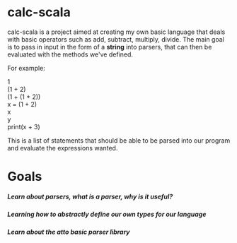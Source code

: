 # calc-scala

calc-scala is a project aimed at creating my own basic language that deals with basic operators such as add, subtract, multiply, divide.
The main goal is to pass in input in the form of a <B>string</B> into parsers, that can then be evaluated with the methods we've defined.

For example: 

1  
(1 + 2)  
(1 + (1 + 2))  
x = (1 + 2)  
x  
y  
print(x + 3)

This is a list of statements that should be able to be parsed into our program and evaluate the expressions wanted.

# Goals

##### Learn about parsers, what is a parser, why is it useful?
##### Learning how to abstractly define our own types for our language
##### Learn about the atto basic parser library

